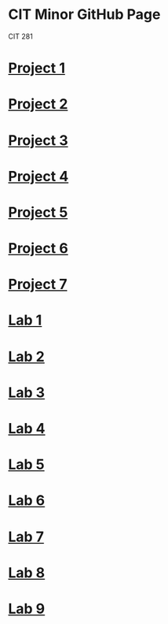 # CIT Minor GitHub Page
CIT 281

# [Project 1](https://uo-cit-bradyr57.github.io/cit281-p1)
# [Project 2](https://uo-cit-bradyr57.github.io/cit281-p2/)
# [Project 3](https://uo-cit-bradyr57.github.io/cit281-p3/)
# [Project 4](https://uo-cit-bradyr57.github.io/cit281-p3/)
# [Project 5](https://uo-cit-bradyr57.github.io/cit281-p5/)
# [Project 6](https://uo-cit-bradyr57.github.io/cit281-p6/)
# [Project 7](https://uo-cit-bradyr57.github.io/cit281-p7/)

# [Lab 1](https://uo-cit-bradyr57.github.io/cit281-lab1/)
# [Lab 2](https://uo-cit-bradyr57.github.io/cit281-lab2/)
# [Lab 3](https://uo-cit-bradyr57.github.io/cit281-lab3/)
# [Lab 4](https://uo-cit-bradyr57.github.io/cit281-lab4/)
# [Lab 5](https://uo-cit-bradyr57.github.io/cit281-lab5/)
# [Lab 6](https://uo-cit-bradyr57.github.io/cit281-lab6/)
# [Lab 7](https://uo-cit-bradyr57.github.io/cit281-lab1/)
# [Lab 8](https://uo-cit-bradyr57.github.io/cit281-lab8/)
# [Lab 9](https://uo-cit-bradyr57.github.io/cit281-lab9/)
